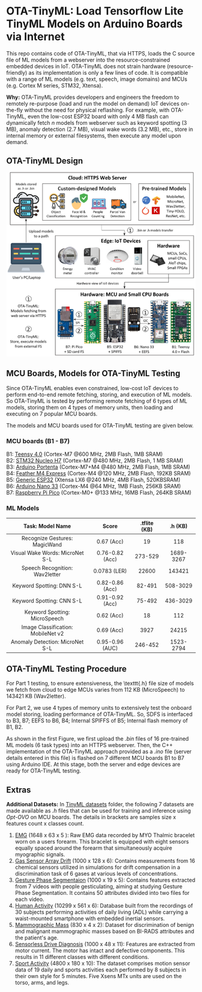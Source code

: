 # OTA-TinyML: Load Tensorflow Lite TinyML Models on Arduino Boards via Internet

This repo contains code of OTA-TinyML, that via HTTPS, loads the C source file of ML models from a webserver into the resource-constrained embedded devices in IoT. OTA-TinyML does not strain hardware (resource-friendly) as its implementation is only a few lines of code. It is compatible with a range of ML models (e.g. text, speech, image domains) and MCUs (e.g. Cortex M series, STM32, Xtensa). 

**Why:** OTA-TinyML provides developers and engineers the freedom to remotely re-purpose (load and run the model on demand) IoT devices on-the-fly without the need for physical reflashing. For example, with OTA-TinyML, even the low-cost ESP32 board with only 4 MB flash can dynamically fetch *n* models from webserver such as keyword spotting (3 MB), anomaly detection (2.7 MB), visual wake words (3.2 MB), etc., store in internal memory or external filesystems, then execute any model upon demand.

## OTA-TinyML Design

![alt text](https://github.com/bharathsudharsan/OTA-TinyML/blob/main/OTA-TinyML.png)

## MCU Boards, Models for OTA-TinyML Testing

Since OTA-TinyML enables even constrained, low-cost IoT devices to perform end-to-end remote fetching, storing, and execution of ML models. So OTA-TinyML is tested by performing remote fetching of 6 types of ML models, storing them on 4 types of memory units, then loading and executing on 7 popular MCU boards. 

The models and MCU boards used for OTA-TinyML testing are given below.

### MCU boards (B1 - B7)

B1: [Teensy 4.0](https://www.pjrc.com/teensy/) (Cortex-M7 @600 MHz, 2MB Flash, 1MB SRAM) <br/>
B2: [STM32 Nucleo H7](https://www.st.com/en/evaluation-tools/nucleo-h743zi.html) (Cortex-M7 @480 MHz, 2MB Flash, 1 MB SRAM) <br/>
B3: [Arduino Portenta](https://store.arduino.cc/portenta-h7) (Cortex-M7+M4 @480 MHz, 2MB Flash, 1MB SRAM) <br/>
B4: [Feather M4 Express](https://www.adafruit.com/product/3857)  (Cortex-M4 @120 MHz, 2MB Flash, 192KB SRAM) <br/>
B5: [Generic ESP32](https://esphome.io/devices/nodemcu_esp32.html) (Xtensa LX6 @240 MHz, 4MB Flash, 520KBSRAM) <br/>
B6: [Arduino Nano 33](https://store.arduino.cc/arduino-nano-33-iot) (Cortex-M4 @64 MHz, 1MB Flash, 256KB SRAM) <br/>
B7: [Raspberry Pi Pico](https://www.raspberrypi.org/products/raspberry-pi-pico/) (Cortex-M0+ @133 MHz, 16MB Flash, 264KB SRAM) <br/>

### ML Models

|          Task: Model Name          |      Score      | .tflite (KB) |  .h (KB)  |
|:----------------------------------:|:---------------:|:------------:|:---------:|
| Recognize Gestures: MagicWand      | 0.67 (Acc)      | 19           | 118       |
| Visual Wake Words: MicroNet S-L    | 0.76-0.82 (Acc) | 273-529      | 1689-3267 |
| Speech Recognition: Wav2letter     | 0.0783 (LER)    | 22600        | 143421    |
| Keyword Spotting: DNN S-L          | 0.82-0.86 (Acc) | 82-491       | 508-3029  |
| Keyword Spotting: CNN S-L          | 0.91-0.92 (Acc) | 75-492       | 436-3029  |
| Keyword Spotting: MicroSpeech      | 0.62 (Acc)      | 18           | 112       |
| Image Classification: MobileNet v2 | 0.69 (Acc)      | 3927         | 24215     |
| Anomaly Detection: MicroNet S-L    | 0.95-0.96 (AUC) | 246-452      | 1523-2794 |

## OTA-TinyML Testing Procedure

For Part 1 testing, to ensure extensiveness, the \texttt{.h} file size of models we fetch from cloud to edge MCUs varies from 112 KB (MicroSpeech) to 143421 KB (Wav2letter). 

For Part 2, we use 4 types of memory units to extensively test the onboard model storing, loading performance of OTA-TinyML. So, SDFS is interfaced to B3, B7; EEFS to B6, B4; Internal SPIFFS of B5; Internal flash memory of B1, B2. 

As shown in the first Figure, we first upload the *.bin* files of 16 pre-trained ML models (6 task types) into an HTTPS webserver. Then, the C++ implementation of the OTA-TinyML approach provided as a *.ino* file (server details entered in this file) is flashed on 7 different MCU boards B1 to B7 using Arduino IDE. At this stage, both the server and edge devices are ready for OTA-TinyML testing. 

## Extras

**Additional Datasets:** In [TinyML datasets](https://github.com/bharathsudharsan/OTA-TinyML/tree/main/TinyML%20Datasets) folder, the following 7 datasets are made available as *.h* files that can be used for training and inference using *Opt-OVO* on MCU boards. The details in brackets are samples size x features count x classes count.
1. [EMG](https://archive.ics.uci.edu/ml/datasets/EMG+data+for+gestures) (1648 x 63 x 5 ): Raw EMG data recorded by MYO Thalmic bracelet worn on a users forearm. This bracelet is equipped with eight sensors equally spaced around the forearm that simultaneously acquire myographic signals.
2. [Gas Sensor Array Drift](https://archive.ics.uci.edu/ml/datasets/Gas+Sensor+Array+Drift+Dataset) (1000 x 128 x 6): Contains measurements from 16 chemical sensors utilized in simulations for drift compensation in a discrimination task of 6 gases at various levels of concentrations.
3. [Gesture Phase Segmentaion](https://archive.ics.uci.edu/ml/datasets/gesture+phase+segmentation) (1000 x 19 x 5):  Contains features extracted from 7 videos with people gesticulating, aiming at studying Gesture Phase Segmentation. It contains 50 attributes divided into two files for each video.
4. [Human Activity](https://archive.ics.uci.edu/ml/datasets/human+activity+recognition+using+smartphones) (10299 x 561 x 6): Database built from the recordings of 30 subjects performing activities of daily living (ADL) while carrying a waist-mounted smartphone with embedded inertial sensors.
5. [Mammographic Mass](http://archive.ics.uci.edu/ml/datasets/mammographic+mass) (830 x 4 x 2): Dataset for discrimination of benign and malignant mammographic masses based on BI-RADS attributes and the patient's age.
6. [Sensorless Drive Diagnosis](https://archive.ics.uci.edu/ml/datasets/dataset+for+sensorless+drive+diagnosis)  (1000 x 48 x 11): Features are extracted from motor current. The motor has intact and defective components. This results in 11 different classes with different conditions.
7. [Sport Activity](https://archive.ics.uci.edu/ml/datasets/Daily+and+Sports+Activities) (4800 x 180 x 10): The dataset comprises motion sensor data of 19 daily and sports activities each performed by 8 subjects in their own style for 5 minutes. Five Xsens MTx units are used on the torso, arms, and legs.
